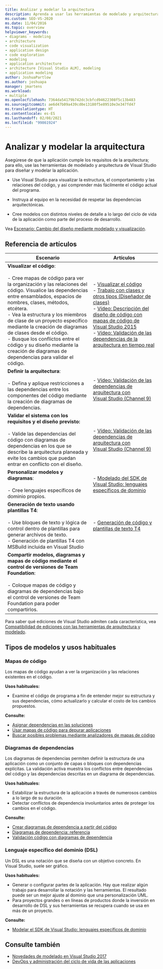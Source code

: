 ```yaml
---
title: Analizar y modelar la arquitectura
description: Aprenda a usar las herramientas de modelado y arquitectura de Visual Studio para diseñar y modelar la aplicación para asegurarse de que la aplicación cumple los requisitos arquitectónicos.
ms.custom: SEO-VS-2020
ms.date: 11/04/2016
ms.topic: overview
helpviewer_keywords:
- diagrams - modeling
- architecture
- code visualization
- application design
- code exploration
- modeling
- application architecture
- architecture [Visual Studio ALM], modeling
- application modeling
author: JoshuaPartlow
ms.author: joshuapa
manager: jmartens
ms.workload:
- multiple
ms.openlocfilehash: 7364da54179b742dc3cbfcd94622308f5c13b483
ms.sourcegitcommit: ae6d47b09a439cd0e13180f5e89510e3e347fd47
ms.translationtype: HT
ms.contentlocale: es-ES
ms.lasthandoff: 02/08/2021
ms.locfileid: "99861924"
---
```

# <a name="analyze-and-model-your-architecture"></a>Analizar y modelar la arquitectura

Asegúrese de que la aplicación cumple los requisitos de la arquitectura; para ello, use las herramientas de modelado y arquitectura de Visual Studio para diseñar y modelar la aplicación.

* Use Visual Studio para visualizar la estructura, el comportamiento y las relaciones del código, y así comprender más fácilmente el código actual del programa.

* Instruya al equipo en la necesidad de respetar las dependencias arquitectónicas.

* Cree modelos con distintos niveles de detalle a lo largo del ciclo de vida de la aplicación como parte del proceso de desarrollo.

Vea [Escenario: Cambio del diseño mediante modelado y visualización](../modeling/scenario-change-your-design-using-visualization-and-modeling.md).

## <a name="article-reference"></a>Referencia de artículos

|Escenario|Artículos|
|-|-|
|**Visualizar el código**:<br /><br />- Cree mapas de código para ver la organización y las relaciones del código. Visualice las dependencias entre ensamblados, espacios de nombres, clases, métodos, etcétera.<br />- Vea la estructura y los miembros de clase de un proyecto específico mediante la creación de diagramas de clases desde el código.<br />- Busque los conflictos entre el código y su diseño mediante la creación de diagramas de dependencias para validar el código.|- [Visualizar el código](../modeling/visualize-code.md)<br />- [Trabajo con clases y otros tipos (Diseñador de clases)](../ide/class-designer/designing-and-viewing-classes-and-types.md)<br />- [Vídeo: Descripción del diseño de código con mapas de código de Visual Studio 2015](https://channel9.msdn.com/Events/Visual-Studio/Connect-event-2015/502)<br />- [Vídeo: Validación de las dependencias de la arquitectura en tiempo real](https://sec.ch9.ms/sessions/69613110-c334-4f25-bb36-08e5a93456b5/170ValidateArchitectureDependenciesWithVisualStudio.mp4)|
|**Definir la arquitectura**:<br /><br />- Defina y aplique restricciones a las dependencias entre los componentes del código mediante la creación de diagramas de dependencias.|- [Vídeo: Validación de las dependencias de arquitectura con Visual Studio (Channel 9)](https://channel9.msdn.com/Events/Connect/2016/170)|
|**Validar el sistema con los requisitos y el diseño previsto:**<br /><br />- Valide las dependencias del código con diagramas de dependencias en los que se describe la arquitectura planeada y evite los cambios que puedan entrar en conflicto con el diseño.|- [Vídeo: Validación de las dependencias de arquitectura con Visual Studio (Channel 9)](https://channel9.msdn.com/Events/Connect/2016/170)|
|**Personalizar modelos y diagramas**:<br /><br />- Cree lenguajes específicos de dominio propios.|- [Modelado del SDK de Visual Studio: lenguajes específicos de dominio](../modeling/modeling-sdk-for-visual-studio-domain-specific-languages.md)|
|**Generación de texto usando plantillas T4**:<br /><br />- Use bloques de texto y lógica de control dentro de plantillas para generar archivos de texto.<br /> - Generación de plantillas T4 con MSBuild incluida en Visual Studio|- [Generación de código y plantillas de texto T4](../modeling/code-generation-and-t4-text-templates.md)|
|**Compartir modelos, diagramas y mapas de código mediante el control de versiones de Team Foundation**:<br /><br />- Coloque mapas de código y diagramas de dependencias bajo el control de versiones de Team Foundation para poder compartirlos.| |

Para saber qué ediciones de Visual Studio admiten cada característica, vea [Compatibilidad de ediciones con las herramientas de arquitectura y modelado](../modeling/what-s-new-for-design-in-visual-studio.md#VersionSupport).

## <a name="types-of-models-and-typical-uses"></a>Tipos de modelos y usos habituales

### <a name="code-maps"></a>Mapas de código

Los mapas de código ayudan a ver la organización y las relaciones existentes en el código.

**Usos habituales:**

- Examine el código de programa a fin de entender mejor su estructura y sus dependencias, cómo actualizarlo y calcular el costo de los cambios propuestos.

**Consulte:**

- [Asignar dependencias en las soluciones](../modeling/map-dependencies-across-your-solutions.md)
- [Usar mapas de código para depurar aplicaciones](../modeling/use-code-maps-to-debug-your-applications.md)
- [Buscar posibles problemas mediante analizadores de mapas de código](../modeling/find-potential-problems-using-code-map-analyzers.md)

### <a name="dependency-diagrams"></a>Diagramas de dependencias

Los diagramas de dependencias permiten definir la estructura de una aplicación como un conjunto de capas o bloques con dependencias explícitas. La validación activa muestra los conflictos entre dependencias del código y las dependencias descritas en un diagrama de dependencias.

**Usos habituales:**

- Estabilizar la estructura de la aplicación a través de numerosos cambios a lo largo de su duración.
- Detectar conflictos de dependencia involuntarios antes de proteger los cambios en el código.

**Consulte:**

- [Crear diagramas de dependencia a partir del código](../modeling/create-layer-diagrams-from-your-code.md)
- [Diagramas de dependencia: referencia](../modeling/layer-diagrams-reference.md)
- [Validación código con diagramas de dependencia](../modeling/validate-code-with-layer-diagrams.md)

### <a name="domain-specific-language-dsl"></a>Lenguaje específico del dominio (DSL)

Un DSL es una notación que se diseña con un objetivo concreto. En Visual Studio, suele ser gráfico.

**Usos habituales:**

- Generar o configurar partes de la aplicación. Hay que realizar algún trabajo para desarrollar la notación y las herramientas. El resultado puede ser un mejor ajuste al dominio que una personalización UML.
- Para proyectos grandes o en líneas de productos donde la inversión en desarrollo de DSL y sus herramientas se recupera cuando se usa en más de un proyecto.

**Consulte:**

- [Modelar el SDK de Visual Studio: lenguajes específicos de dominio](../modeling/modeling-sdk-for-visual-studio-domain-specific-languages.md)

## <a name="see-also"></a>Consulte también

- [Novedades de modelado en Visual Studio 2017](../modeling/what-s-new-for-design-in-visual-studio.md)
- [DevOps y administración del ciclo de vida de las aplicaciones](/azure/devops/user-guide/devops-alm-overview)
